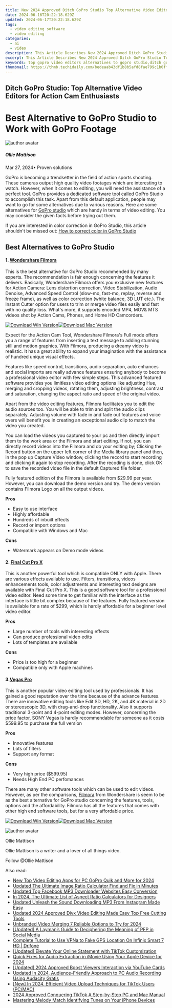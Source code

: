 ```yaml
---
title: New 2024 Approved Ditch GoPro Studio Top Alternative Video Editors for Action Cam Enthusiasts
date: 2024-06-16T20:22:18.629Z
updated: 2024-06-17T20:22:18.629Z
tags: 
  - video editing software
  - video editing
categories: 
  - ai
  - video
description: This Article Describes New 2024 Approved Ditch GoPro Studio Top Alternative Video Editors for Action Cam Enthusiasts
excerpt: This Article Describes New 2024 Approved Ditch GoPro Studio Top Alternative Video Editors for Action Cam Enthusiasts
keywords: top gopro video editors alternatives to gopro studio,ditch gopro studio discover the best video editing tools for your action cam,ditch gopro studio top alternative video editors for action cam enthusiasts,ditch gopro studio top video editing software for action cameras,ai animation top gopro video editors alternatives to gopro studio,gopro studio alternatives top picks for editing your action cam videos,gopro footage no problem top alternative video editors to gopro studio
thumbnail: https://thmb.techidaily.com/bedeaab43df1b8b5afd8fae799c1b0ff2cb5a9adc8ca952932303c5e2c53ba39.jpg
---
```


## Ditch GoPro Studio: Top Alternative Video Editors for Action Cam Enthusiasts

# Best Alternative to GoPro Studio to Work with GoPro Footage

![author avatar](https://images.wondershare.com/filmora/article-images/ollie-mattison.jpg)

##### Ollie Mattison

 Mar 27, 2024• Proven solutions

 GoPro is becoming a trendsetter in the field of action sports shooting. These cameras output high quality video footages which are interesting to watch. However, when it comes to editing, you will need the assistance of a perfect tool. GoPro provides a dedicated software tool called GoPro Studio to accomplish this task. Apart from this default application, people may want to go for some alternatives due to various reasons. Here are some alternatives for [GoPro studio](https://tools.techidaily.com/wondershare/filmora/download/) which are handy in terms of video editing. You may consider the given facts before trying out them.

 If you are interested in color correction in GoPro Studio, this article shouldn't be missed out: [How to correct color in GoPro Studio](https://tools.techidaily.com/wondershare/filmora/download/)

## Best Alternatives to GoPro Studio

#### 1. [Wondershare Filmora](https://tools.techidaily.com/wondershare/filmora/download/)

 This is the best alternative for GoPro Studio recommended by many experts. The recommendation is fair enough concerning the features it delivers. Basically, Wondershare Filmora offers you exclusive new features for Action Camera: Lens distortion correction, Video Stabilization, Audio Denoise, Advanced Speed Control (slow-mo, fast-mo, replay, reverse and freeze frame), as well as color correction (white balance, 3D LUT etc.). The Instant Cutter option for users to trim or merge video files easily and fast with no quality loss. What's more, it supports  encoded MP4, MOV& MTS videos shot by Action Cams, Phones, and Home HD Camcorders.

[![Download Win Version](https://images.wondershare.com/filmora/guide/download-btn-win.jpg)](https://tools.techidaily.com/wondershare/filmora/download/)[![Download Mac Version](https://images.wondershare.com/filmora/guide/download-btn-mac.jpg)](https://tools.techidaily.com/wondershare/filmora/download/)

 Expect for the Action Cam Tool, Wondershare Filmora's Full mode offers you a range of features from inserting a text message to adding stunning still and motion graphics. With Filmora, producing a dreamy video is realistic. It has a great ability to expand your imagination with the assistance of hundred unique visual effects.

 Features like speed control, transitions, audio separation, auto enhances and social imports are really advance features ensuring anybody to become a professional video editor with few simple steps. This advanced featured software provides you limitless video editing options like adjusting Hue, merging and cropping videos, rotating them, adjusting brightness, contrast and saturation, changing the aspect ratio and speed of the original video.

 Apart from the video editing features, Filmora facilitates you to edit the audio sources too. You will be able to trim and split the audio clips separately. Adjusting volume with fade in and fade out features and voice overs will benefit you in creating an exceptional audio clip to match the video you created.

 You can load the videos you captured to your pc and then directly import them to the work area or the Filmora and start editing. If not, you can directly record videos into the Filmora and do your editing by; Clicking the Record button on the upper left corner of the Media library panel and then, in the pop up Capture Video window, clicking the record to start recording and clicking it again to stop recording. After the recoding is done, click OK to save the recorded video file in the default Captured file folder.

 Fully featured edition of the Filmora is available from $29.99 per year. However, you can download the demo version and try. The demo version contains Filmora Logo on all the output videos.

 **Pros**

* Easy to use interface
* Highly affordable
* Hundreds of inbuilt effects
* Record or import options
* Compatible with Windows and Mac

 **Cons**

* Watermark appears on Demo mode videos

#### 2. [Final Cut Pro X](https://itunes.apple.com/us/app/final-cut-pro/id424389933?mt=12)

 This is another powerful tool which is compatible ONLY with Apple. There are various effects available to use. Filters, transitions, videos enhancements tools, color adjustments and interesting text designs are available with Final Cut Pro X. This is a good software tool for a professional video editor. Need some time to get familiar with the interface as the interface is little bit complex because of the features. Fully featured version is available for a rate of $299, which is hardly affordable for a beginner level video editor.

 **Pros**

* Large number of tools with interesting effects
* Can produce professional video edits
* Lots of templates are available

 **Cons**

* Price is too high for a beginner
* Compatible only with Apple machines

#### 3.[Vegas Pro](http://www.vegascreativesoftware.com/us/vegas-pro/)

 This is another popular video editing tool used by professionals. It has gained a good reputation over the time because of the advance features. There are innovative editing tools like Edit SD, HD, 2K, and 4K material in 2D or stereoscopic 3D, with drag-and-drop functionality. Also it supports traditional 3-point and 4-point editing modes. However, concerning the price factor, SONY Vegas is hardly recommendable for someone as it costs $599.95 to purchase the full version

 **Pros**

* Innovative features
* Lots of filters
* Support any format

 **Cons**

* Very high price ($599.95)
* Needs High End PC perfomances

 There are many other software tools which can be used to edit videos. However, as per the comparisons, [Filmora](https://tools.techidaily.com/wondershare/filmora/download/) from Wondershare is seem to be as the best alternative for GoPro studio concerning the features, tools, options and the affordability. Filmora has all the features that comes with other high end software tools, but for a very affordable price.

[![Download Win Version](https://images.wondershare.com/filmora/guide/download-btn-win.jpg)](https://tools.techidaily.com/wondershare/filmora/download/)[![Download Mac Version](https://images.wondershare.com/filmora/guide/download-btn-mac.jpg)](https://tools.techidaily.com/wondershare/filmora/download/)

![author avatar](https://images.wondershare.com/filmora/article-images/ollie-mattison.jpg)

Ollie Mattison

Ollie Mattison is a writer and a lover of all things video.

Follow @Ollie Mattison

<span class="atpl-alsoreadstyle">Also read:</span>
<div><ul>
<li><a href="https://ai-video-tools.techidaily.com/new-top-video-editing-apps-for-pc-gopro-quik-and-more-for-2024/"><u>New Top Video Editing Apps for PC GoPro Quik and More for 2024</u></a></li>
<li><a href="https://ai-video-tools.techidaily.com/updated-the-ultimate-image-ratio-calculator-find-and-fix-in-minutes/"><u>Updated The Ultimate Image Ratio Calculator Find and Fix in Minutes</u></a></li>
<li><a href="https://ai-video-tools.techidaily.com/updated-top-facebook-mp3-downloader-websites-easy-conversion/"><u>Updated Top Facebook MP3 Downloader Websites Easy Conversion</u></a></li>
<li><a href="https://ai-video-tools.techidaily.com/in-2024-the-ultimate-list-of-aspect-ratio-calculators-for-designers/"><u>In 2024, The Ultimate List of Aspect Ratio Calculators for Designers</u></a></li>
<li><a href="https://ai-video-tools.techidaily.com/updated-unleash-the-sound-downloading-mp3-from-instagram-made-easy/"><u>Updated Unleash the Sound Downloading MP3 From Instagram Made Easy</u></a></li>
<li><a href="https://ai-video-tools.techidaily.com/updated-2024-approved-divx-video-editing-made-easy-top-free-cutting-tools/"><u>Updated 2024 Approved Divx Video Editing Made Easy Top Free Cutting Tools</u></a></li>
<li><a href="https://ai-video-tools.techidaily.com/unbranded-video-merging-7-reliable-options-to-try-for-2024/"><u>Unbranded Video Merging 7 Reliable Options to Try for 2024</u></a></li>
<li><a href="https://tiktok-video-recordings.techidaily.com/updated-a-laymans-guide-to-deciphering-the-meaning-of-pfp-in-social-media/"><u>[Updated] A Layman’s Guide to Deciphering the Meaning of PFP in Social Media</u></a></li>
<li><a href="https://fake-location.techidaily.com/complete-tutorial-to-use-vpna-to-fake-gps-location-on-infinix-smart-7-hd-drfone-by-drfone-virtual-android/"><u>Complete Tutorial to Use VPNa to Fake GPS Location On Infinix Smart 7 HD | Dr.fone</u></a></li>
<li><a href="https://tiktok-videos.techidaily.com/updated-elevate-your-online-statement-with-tiktok-customization/"><u>[Updated] Elevate Your Online Statement with TikTok Customization</u></a></li>
<li><a href="https://sound-tweaking.techidaily.com/quick-fixes-for-audio-extraction-in-imovie-using-your-apple-device-for-2024/"><u>Quick Fixes for Audio Extraction in iMovie Using Your Apple Device for 2024</u></a></li>
<li><a href="https://facebook-video-footage.techidaily.com/updated-2024-approved-boost-viewers-interaction-via-youtube-cards/"><u>[Updated] 2024 Approved  Boost Viewers Interaction via YouTube Cards</u></a></li>
<li><a href="https://sound-optimizing.techidaily.com/updated-in-2024-audience-friendly-approach-to-pc-audio-recording-using-audacity-gratis/"><u>Updated In 2024, Audience-Friendly Approach to PC Audio Recording Using Audacity Gratis</u></a></li>
<li><a href="https://tiktok-video-recordings.techidaily.com/new-in-2024-efficient-video-upload-techniques-for-tiktok-users-pcmac/"><u>[New] In 2024, Efficient Video Upload Techniques for TikTok Users (PC/MAC)</u></a></li>
<li><a href="https://tiktok-video-files.techidaily.com/2024-approved-conquering-tiktok-a-step-by-step-pc-and-mac-manual/"><u>2024 Approved  Conquering TikTok  A Step-by-Step PC and Mac Manual</u></a></li>
<li><a href="https://voice-adjusting.techidaily.com/mastering-melody-match-identifying-tunes-on-your-iphone-devices/"><u>Mastering Melody Match Identifying Tunes on Your iPhone Devices</u></a></li>
</ul></div>

<ins class="adsbygoogle"
      style="display:block"
      data-ad-client="ca-pub-7571918770474297"
      data-ad-slot="8358498916"
      data-ad-format="auto"
      data-full-width-responsive="true"></ins>